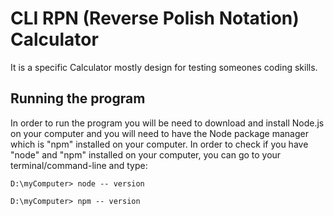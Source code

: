 # CLI RPN (Reverse Polish Notation) Calculator
It is a specific Calculator mostly design for testing someones coding skills.

## Running the program
In order to run the program you will be need to download and install Node.js on your computer and you will need to have
the Node package manager which is "npm" installed on your computer. In order to check if you have "node" and "npm" installed
on your computer, you can go to your terminal/command-line and type:

```D:\myComputer> node -- version```

```D:\myComputer> npm -- version```
